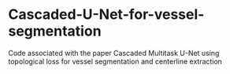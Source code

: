 # Cascaded-U-Net-for-vessel-segmentation
Code associated with the paper Cascaded Multitask U-Net using topological loss for vessel segmentation and centerline extraction
